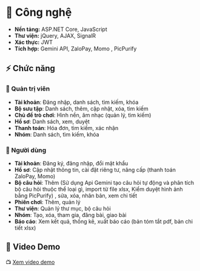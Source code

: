 # 📌 Công nghệ  

- **Nền tảng:** ASP.NET Core, JavaScript  
- **Thư viện:** jQuery, AJAX, SignalR  
- **Xác thực:** JWT  
- **Tích hợp:** Gemini API, ZaloPay, Momo , PicPurify  

## ⚡ Chức năng  

### 🔹 Quản trị viên  

- **Tài khoản**: Đăng nhập, danh sách, tìm kiếm, khóa  
- **Bộ sưu tập**: Danh sách, thêm, cập nhật, xóa, tìm kiếm  
- **Chủ đề trò chơi**: Hình nền, âm nhạc (quản lý, tìm kiếm)  
- **Hồ sơ**: Danh sách, xem, duyệt  
- **Thanh toán**: Hóa đơn, tìm kiếm, xác nhận  
- **Nhóm**: Danh sách, tìm kiếm, khóa  

### 🔹 Người dùng  

- **Tài khoản**: Đăng ký, đăng nhập, đổi mật khẩu  
- **Hồ sơ**: Cập nhật thông tin, cài đặt riêng tư, nâng cấp (thanh toán ZaloPay, Momo)  
- **Bộ câu hỏi**: Thêm (Sử dụng Api Gemini tạo câu hỏi tự động và phân tích bộ câu hỏi thuộc thể loại gì, import từ file xlsx, Kiểm duyệt hình ảnh bằng PicPurify) , sửa, xóa, nhân bản, xem chi tiết
- **Phiên chơi**: Thêm, quản lý  
- **Thư viện**: Quản lý thư mục, bộ câu hỏi  
- **Nhóm**: Tạo, xóa, tham gia, đăng bài, giao bài  
- **Báo cáo**: Xem kết quả, thống kê, xuất báo cáo (bản tóm tắt pdf, bản chi tiết xlsx)  

## 🎥 Video Demo  

📺 [Xem video demo](https://www.youtube.com/watch?v=cpCvs7yBuOk)
